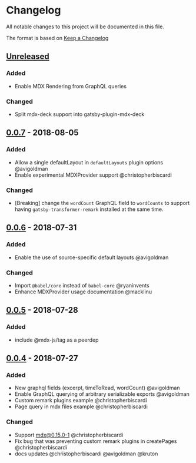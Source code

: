 # Changelog

All notable changes to this project will be documented in this file.

The format is based on [Keep a Changelog](http://keepachangelog.com/en/1.0.0/)

## [Unreleased]

### Added

- Enable MDX Rendering from GraphQL queries

### Changed

- Split mdx-deck support into gatsby-plugin-mdx-deck

## [0.0.7] - 2018-08-05

### Added

- Allow a single defaultLayout in `defaultLayouts` plugin options @avigoldman
- Enable experimental MDXProvider support @christopherbiscardi

### Changed

- [Breaking] change the `wordCount` GraphQL field to `wordCounts` to
  support having `gatsby-transformer-remark` installed at the same
  time.

## [0.0.6] - 2018-07-31

### Added

- Enable the use of source-specific default layouts @avigoldman

### Changed

- Import `@babel/core` instead of `babel-core` @ryaninvents
- Enhance MDXProvider usage documentation @macklinu

## [0.0.5] - 2018-07-28

### Added

- include @mdx-js/tag as a peerdep

## [0.0.4] - 2018-07-27

### Added

- New graphql fields (excerpt, timeToRead, wordCount) @avigoldman
- Enable GraphQL querying of arbitrary serializable exports @avigoldman
- Custom remark plugins example @christopherbiscardi
- Page query in mdx files example @christopherbiscardi

### Changed

- Support mdx@0.15.0-1 @christopherbiscardi
- Fix bug that was preventing custom remark plugins in createPages @christopherbiscardi
- docs updates @christopherbiscardi @avigoldman @kruton

[unreleased]: https://github.com/christopherbiscardi/gatsby-mdx/compare/0.0.6...HEAD
[0.0.7]: https://github.com/christopherbiscardi/gatsby-mdx/compare/0.0.6...0.0.7
[0.0.6]: https://github.com/christopherbiscardi/gatsby-mdx/compare/0.0.5...0.0.6
[0.0.5]: https://github.com/christopherbiscardi/gatsby-mdx/compare/0.0.4...0.0.5
[0.0.4]: https://github.com/christopherbiscardi/gatsby-mdx/compare/0.0.3...0.0.4
[0.0.3]: https://github.com/christopherbiscardi/gatsby-mdx/compare/0.0.2...0.0.3
[0.0.2]: https://github.com/christopherbiscardi/gatsby-mdx/compare/0.0.1...0.0.2
